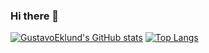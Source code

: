 ### Hi there 👋

<!--
**GustavoEklund/GustavoEklund** is a ✨ _special_ ✨ repository because its `README.md` (this file) appears on your GitHub profile.
-->

[![GustavoEklund's GitHub stats](https://github-readme-stats.vercel.app/api?username=GustavoEklund&show_icons=true&theme=gradient&hide=contribs,issues,stars)](https://github.com/anuraghazra/github-readme-stats)
[![Top Langs](https://github-readme-stats.vercel.app/api/top-langs/?username=GustavoEklund&layout=compact)](https://github.com/anuraghazra/github-readme-stats)
